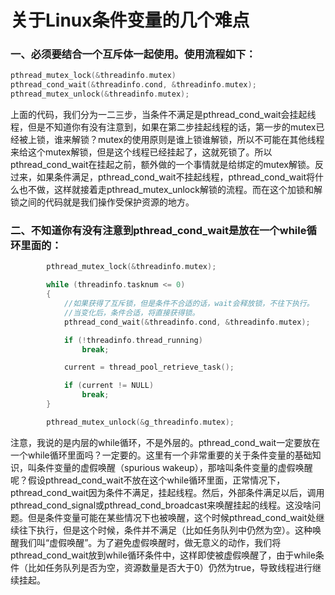 # 关于Linux条件变量的几个难点



### 一、必须要结合一个互斥体一起使用。使用流程如下：

```c
pthread_mutex_lock(&threadinfo.mutex)           
pthread_cond_wait(&threadinfo.cond, &threadinfo.mutex);
pthread_mutex_unlock(&threadinfo.mutex);
```

上面的代码，我们分为一二三步，当条件不满足是pthread_cond_wait会挂起线程，但是不知道你有没有注意到，如果在第二步挂起线程的话，第一步的mutex已经被上锁，谁来解锁？mutex的使用原则是谁上锁谁解锁，所以不可能在其他线程来给这个mutex解锁，但是这个线程已经挂起了，这就死锁了。所以pthread_cond_wait在挂起之前，额外做的一个事情就是给绑定的mutex解锁。反过来，如果条件满足，pthread_cond_wait不挂起线程，pthread_cond_wait将什么也不做，这样就接着走pthread_mutex_unlock解锁的流程。而在这个加锁和解锁之间的代码就是我们操作受保护资源的地方。

### 二、不知道你有没有注意到pthread_cond_wait是放在一个while循环里面的：

```c
        pthread_mutex_lock(&threadinfo.mutex);

        while (threadinfo.tasknum <= 0)
        {
            //如果获得了互斥锁，但是条件不合适的话，wait会释放锁，不往下执行。
            //当变化后，条件合适，将直接获得锁。
            pthread_cond_wait(&threadinfo.cond, &threadinfo.mutex);

            if (!threadinfo.thread_running)
                break;

            current = thread_pool_retrieve_task();

            if (current != NULL)
                break;
        }

        pthread_mutex_unlock(&g_threadinfo.mutex);
```

注意，我说的是内层的while循环，不是外层的。pthread_cond_wait一定要放在一个while循环里面吗？一定要的。这里有一个非常重要的关于条件变量的基础知识，叫条件变量的虚假唤醒（spurious wakeup），那啥叫条件变量的虚假唤醒呢？假设pthread_cond_wait不放在这个while循环里面，正常情况下，pthread_cond_wait因为条件不满足，挂起线程。然后，外部条件满足以后，调用pthread_cond_signal或pthread_cond_broadcast来唤醒挂起的线程。这没啥问题。但是条件变量可能在某些情况下也被唤醒，这个时候pthread_cond_wait处继续往下执行，但是这个时候，条件并不满足（比如任务队列中仍然为空）。这种唤醒我们叫“虚假唤醒”。为了避免虚假唤醒时，做无意义的动作，我们将pthread_cond_wait放到while循环条件中，这样即使被虚假唤醒了，由于while条件（比如任务队列是否为空，资源数量是否大于0）仍然为true，导致线程进行继续挂起。